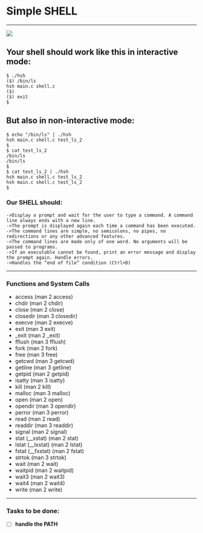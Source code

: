 # Simple SHELL
<hr>
<img src="https://s3.amazonaws.com/intranet-projects-files/holbertonschool-low_level_programming/235/shell.jpeg">

## Your shell should work like this in interactive mode:
```
$ ./hsh
($) /bin/ls
hsh main.c shell.c
($)
($) exit
$
```
## But also in non-interactive mode:
```
$ echo "/bin/ls" | ./hsh
hsh main.c shell.c test_ls_2
$
$ cat test_ls_2
/bin/ls
/bin/ls
$
$ cat test_ls_2 | ./hsh
hsh main.c shell.c test_ls_2
hsh main.c shell.c test_ls_2
$
```
### Our SHELL should:
`->Display a prompt and wait for the user to type a command. A command line always ends with a new line.`<br>
`->The prompt is displayed again each time a command has been executed.`<br>
`->The command lines are simple, no semicolons, no pipes, no redirections or any other advanced features.`<br>
`->The command lines are made only of one word. No arguments will be passed to programs.`<br>
`->If an executable cannot be found, print an error message and display the prompt again.
Handle errors.`<br>
`->Handles the “end of file” condition (Ctrl+D)`<br>
<hr>
    
### Functions and System Calls
- access (man 2 access)<br>
- chdir (man 2 chdir)<br>
- close (man 2 close)<br>
- closedir (man 3 closedir)<br>
- execve (man 2 execve)<br>
- exit (man 3 exit)<br>
- _exit (man 2 _exit)<br>
- fflush (man 3 fflush)<br>
- fork (man 2 fork)<br>
- free (man 3 free)<br>
- getcwd (man 3 getcwd)<br>
- getline (man 3 getline)<br>
- getpid (man 2 getpid)<br>
- isatty (man 3 isatty)<br>
- kill (man 2 kill)<br>
- malloc (man 3 malloc)<br>
- open (man 2 open)<br>
- opendir (man 3 opendir)<br>
- perror (man 3 perror)<br>
- read (man 2 read)<br>
- readdir (man 3 readdir)<br>
- signal (man 2 signal)<br>
- stat (__xstat) (man 2 stat)<br>
- lstat (__lxstat) (man 2 lstat)<br>
- fstat (__fxstat) (man 2 fstat)<br>
- strtok (man 3 strtok)<br>
- wait (man 2 wait)<br>
- waitpid (man 2 waitpid)<br>
- wait3 (man 2 wait3)<br>
- wait4 (man 2 wait4)<br>
- write (man 2 write)<br>
<hr>

### Tasks to be done:<br>
- [ ] **handle the PATH**
